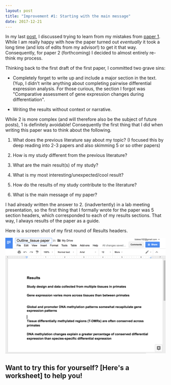 ```yaml
---
layout: post
title: "Improvement #1: Starting with the main message"
date: 2017-12-21
---
```


In my last [post](http://lauren-blake.github.io/2017/12/19/welcome.html), I discussed trying to learn from my mistakes from [paper 1](https://www.biorxiv.org/content/early/2017/05/09/135442). While I am really happy with how the paper turned out *eventually* it took a long time (and lots of edits from my advisor!) to get it that way. Consequently, for paper 2 (forthcoming) I decided to almost entirely re-think my process. 

Thinking back to the first draft of the first paper, I committed two grave sins: 

* Completely forget to write up and include a major section in the text. (Yup, I didn't write anything about completing pairwise differential expression analysis. For those curious, the section I forgot was "Comparative assessment of gene expression changes during differentiation". 

* Writing the results without context or narrative.

While 2 is more complex (and will therefore also be the subject of future posts), 1 is definitely avoidable! Consequently the first thing that I did when writing this paper was to think about the following. 

1. What does the previous literature say about my topic? (I focused this by deep reading into 2-3 papers and also skimming 5 or so other papers)

2. How is my study different from the previous literature?

3. What are the main result(s) of my study? 

4. What is my most interesting/unexpected/cool result?

5. How do the results of my study contribute to the literature?

6. What is the main message of my paper?

I had already written the answer to 2. (inadvertently) in a lab meeting presentation, so the first thing that I formally wrote for the paper was 5 section headers, which corresponded to each of my results sections. That way, I always results of the paper as a guide. 

Here is a screen shot of my first round of Results headers.

![picture](../images/draft_headers.png)

## Want to try this for yourself? [Here's a worksheet] to help you!
